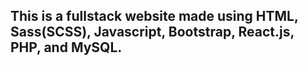 ## This is a fullstack website made using HTML, Sass(SCSS), Javascript, Bootstrap, React.js, PHP, and MySQL.
